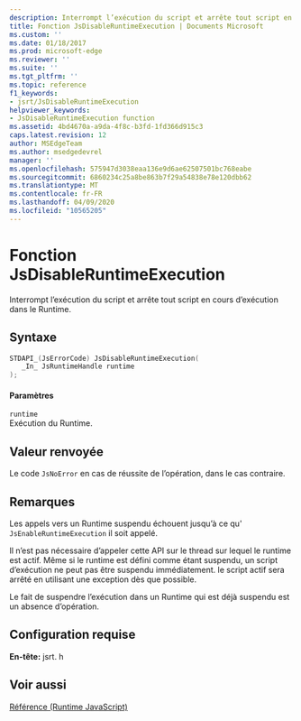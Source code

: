```yaml
---
description: Interrompt l’exécution du script et arrête tout script en cours d’exécution dans le Runtime.
title: Fonction JsDisableRuntimeExecution | Documents Microsoft
ms.custom: ''
ms.date: 01/18/2017
ms.prod: microsoft-edge
ms.reviewer: ''
ms.suite: ''
ms.tgt_pltfrm: ''
ms.topic: reference
f1_keywords:
- jsrt/JsDisableRuntimeExecution
helpviewer_keywords:
- JsDisableRuntimeExecution function
ms.assetid: 4bd4670a-a9da-4f8c-b3fd-1fd366d915c3
caps.latest.revision: 12
author: MSEdgeTeam
ms.author: msedgedevrel
manager: ''
ms.openlocfilehash: 575947d3038eaa136e9d6ae62507501bc768eabe
ms.sourcegitcommit: 6860234c25a8be863b7f29a54838e78e120dbb62
ms.translationtype: MT
ms.contentlocale: fr-FR
ms.lasthandoff: 04/09/2020
ms.locfileid: "10565205"
---
```

# Fonction JsDisableRuntimeExecution
Interrompt l’exécution du script et arrête tout script en cours d’exécution dans le Runtime.  
  
## Syntaxe  
  
```cpp  
STDAPI_(JsErrorCode) JsDisableRuntimeExecution(  
   _In_ JsRuntimeHandle runtime  
);  
```  
  
#### Paramètres  
 `runtime`  
 Exécution du Runtime.  
  
## Valeur renvoyée  
 Le code `JsNoError` en cas de réussite de l’opération, dans le cas contraire.  
  
## Remarques  
 Les appels vers un Runtime suspendu échouent jusqu’à ce qu' `JsEnableRuntimeExecution` il soit appelé.  
  
 Il n’est pas nécessaire d’appeler cette API sur le thread sur lequel le runtime est actif. Même si le runtime est défini comme étant suspendu, un script d’exécution ne peut pas être suspendu immédiatement. le script actif sera arrêté en utilisant une exception dès que possible.  
  
 Le fait de suspendre l’exécution dans un Runtime qui est déjà suspendu est un absence d’opération.  
  
## Configuration requise  
 **En-tête:** jsrt. h  
  
## Voir aussi  
 [Référence (Runtime JavaScript)](../chakra-hosting/reference-javascript-runtime.md)